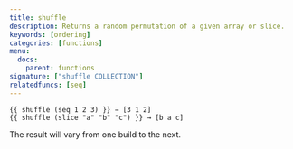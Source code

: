 ```yaml
---
title: shuffle
description: Returns a random permutation of a given array or slice.
keywords: [ordering]
categories: [functions]
menu:
  docs:
    parent: functions
signature: ["shuffle COLLECTION"]
relatedfuncs: [seq]
---
```



```go-html-template
{{ shuffle (seq 1 2 3) }} → [3 1 2] 
{{ shuffle (slice "a" "b" "c") }} → [b a c] 
```

The result will vary from one build to the next.
